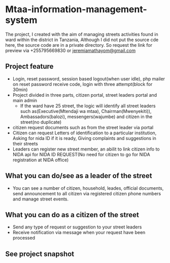 # Mtaa-information-management-system
The project, I created with the aim of managing streets activities found in ward within the district in Tanzania, Although I did not put the source cde here, the source code are in a private directory. So request the link for preview via +255795669830 or jeremiamathayom@gmail.com

## Project feature
* Login, reset password, session based logout(when user idle), php mailer on reset password receive code, login with three attempt(block for 30min)
* Project divided in three parts, citizen portal, street leaders portal and main admin
  * If the ward have 25 street, the logic will identify all street leaders such as(Executive(Mtendaji wa mtaa), Chairman(Mwenyekiti)), Ambassadors(balozi), messengers(wajumbe) and citizen in the street(no duplicate)
* citizen request documents such as from the street leader via portal
* Citizen can request Letters of identification to a particular institution, Asking for nida ID if it is ready, Giving complaints and suggestions in their streets
* Leaders can register new street member, an abilit to link citizen info to NIDA api for NIDA ID REQUEST(No need for citizen to go for NIDA registration at NIDA office)

## What you can do/see as a leader of the street

* You can see a number of citizen, household, leades, official documents, send announcement to all citizen via registered citizen phone numbers and manage street events.

## What you can do as a citizen of the street

* Send any type of request or suggestion to your street leaders
* Receive notification via message when your request have been processed

## See project snapshot

